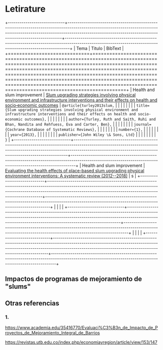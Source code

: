 # Letirature

+-----------------------------+---------------------------------------------------------------------------------------------------------------------------------------------------------------------------------------------------------------------------------------+--------------------------------------------------------------------------------------------------------------------------------------------------------------+
| Tema                        | Titulo                                                                                                                                                                                                                                | BibText                                                                                                                                                      |
+=============================+=======================================================================================================================================================================================================================================+==============================================================================================================================================================+
| Health and slum improvement | [Slum upgrading strategies involving physical environment and infrastructure interventions and their effects on health and socio‐economic outcomes](https://www.cochranelibrary.com/cdsr/doi/10.1002/14651858.CD010067.pub2/abstract) | `@article{turley2013slum,`                                                                                                                                   |
|                             |                                                                                                                                                                                                                                       |                                                                                                                                                              |
|                             |                                                                                                                                                                                                                                       | `title={Slum upgrading strategies involving physical environment and infrastructure interventions and their effects on health and socio-economic outcomes},` |
|                             |                                                                                                                                                                                                                                       |                                                                                                                                                              |
|                             |                                                                                                                                                                                                                                       | `author={Turley, Ruth and Saith, Ruhi and Bhan, Nandita and Rehfuess, Eva and Carter, Ben},`                                                                 |
|                             |                                                                                                                                                                                                                                       |                                                                                                                                                              |
|                             |                                                                                                                                                                                                                                       | `journal={Cochrane Database of Systematic Reviews},`                                                                                                         |
|                             |                                                                                                                                                                                                                                       |                                                                                                                                                              |
|                             |                                                                                                                                                                                                                                       | `number={1},`                                                                                                                                                |
|                             |                                                                                                                                                                                                                                       |                                                                                                                                                              |
|                             |                                                                                                                                                                                                                                       | `year={2013},`                                                                                                                                               |
|                             |                                                                                                                                                                                                                                       |                                                                                                                                                              |
|                             |                                                                                                                                                                                                                                       | `publisher={John Wiley \& Sons, Ltd}`                                                                                                                        |
|                             |                                                                                                                                                                                                                                       |                                                                                                                                                              |
|                             |                                                                                                                                                                                                                                       | `}`                                                                                                                                                          |
+-----------------------------+---------------------------------------------------------------------------------------------------------------------------------------------------------------------------------------------------------------------------------------+--------------------------------------------------------------------------------------------------------------------------------------------------------------+
| Health and slum improvement | [Evaluating the health effects of place-based slum upgrading physical environment interventions: A systematic review (2012--2018)](https://www.sciencedirect.com/science/article/pii/S027795362030321X)                               | s                                                                                                                                                            |
+-----------------------------+---------------------------------------------------------------------------------------------------------------------------------------------------------------------------------------------------------------------------------------+--------------------------------------------------------------------------------------------------------------------------------------------------------------+
|                             |                                                                                                                                                                                                                                       |                                                                                                                                                              |
+-----------------------------+---------------------------------------------------------------------------------------------------------------------------------------------------------------------------------------------------------------------------------------+--------------------------------------------------------------------------------------------------------------------------------------------------------------+
|                             |                                                                                                                                                                                                                                       |                                                                                                                                                              |
+-----------------------------+---------------------------------------------------------------------------------------------------------------------------------------------------------------------------------------------------------------------------------------+--------------------------------------------------------------------------------------------------------------------------------------------------------------+

## Impactos de programas de mejoramiento de "slums"

## Otras referencias

### 1.

<https://www.academia.edu/35416770/Evaluaci%C3%B3n_de_Impacto_de_Proyectos_de_Mejoramiento_Integral_de_Barrios>

<https://revistas.utb.edu.co/index.php/economiayregion/article/view/153/147>
